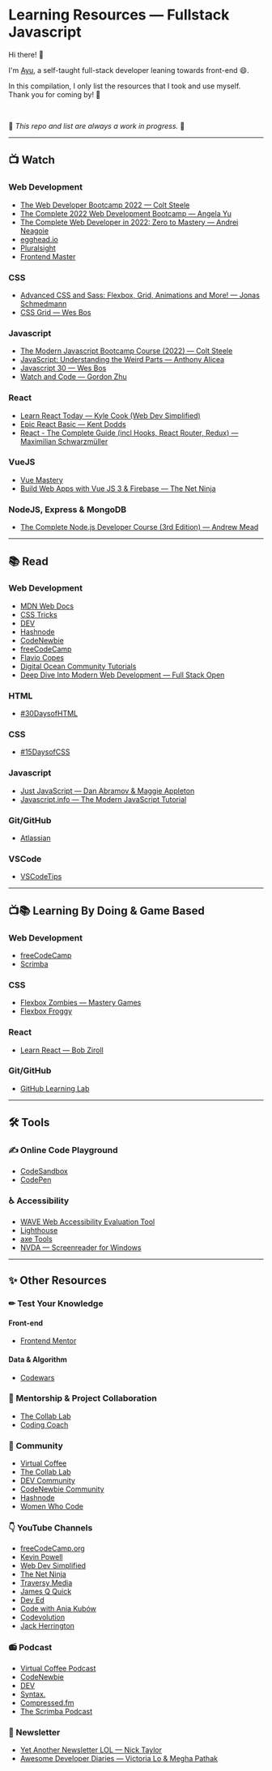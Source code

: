 # Learning Resources — Fullstack Javascript

Hi there! 👋

I'm [Ayu](https://github.com/adiati98), a self-taught full-stack developer leaning towards front-end 😄.

In this compilation, I only list the resources that I took and use myself.
<br>
Thank you for coming by! 💖

<br>

🚧 *This repo and list are always a work in progress.* 🚧

<hr>

## 📺 Watch

### Web Development

- [The Web Developer Bootcamp 2022 — Colt Steele](https://www.udemy.com/course/the-web-developer-bootcamp/)
- [The Complete 2022 Web Development Bootcamp — Angela Yu](https://www.udemy.com/course/the-complete-web-development-bootcamp/)
- [The Complete Web Developer in 2022: Zero to Mastery — Andrei Neagoie](https://www.udemy.com/course/the-complete-web-developer-zero-to-mastery/)
- [egghead.io](https://egghead.io/)
- [Pluralsight](https://www.pluralsight.com/)
- [Frontend Master](https://frontendmasters.com/)

### CSS

- [Advanced CSS and Sass: Flexbox, Grid, Animations and More! — Jonas Schmedmann](https://www.udemy.com/course/advanced-css-and-sass/)
- [CSS Grid — Wes Bos](https://cssgrid.io/)

### Javascript

- [The Modern Javascript Bootcamp Course (2022) — Colt Steele](https://www.udemy.com/course/javascript-beginners-complete-tutorial/)
- [JavaScript: Understanding the Weird Parts — Anthony Alicea](https://www.udemy.com/course/understand-javascript/)
- [Javascript 30 — Wes Bos](https://javascript30.com/)
- [Watch and Code — Gordon Zhu](https://watchandcode.com/)

### React

- [Learn React Today — Kyle Cook (Web Dev Simplified)](https://courses.webdevsimplified.com/learn-react-today)
- [Epic React Basic — Kent Dodds](https://epicreact.dev/)
- [React - The Complete Guide (incl Hooks, React Router, Redux) — Maximilian Schwarzmüller](https://www.udemy.com/course/react-the-complete-guide-incl-redux/)

### VueJS

- [Vue Mastery](https://www.vuemastery.com/)
- [Build Web Apps with Vue JS 3 & Firebase — The Net Ninja](https://www.udemy.com/course/build-web-apps-with-vuejs-firebase/)

### NodeJS, Express & MongoDB

- [The Complete Node.js Developer Course (3rd Edition) — Andrew Mead](https://www.udemy.com/course/the-complete-nodejs-developer-course-2/)

<hr>

## 📚 Read

### Web Development

- [MDN Web Docs](https://developer.mozilla.org/en-US/)
- [CSS Tricks](https://css-tricks.com/)
- [DEV](https://dev.to/)
- [Hashnode](https://hashnode.com/)
- [CodeNewbie](https://community.codenewbie.org/)
- [freeCodeCamp](https://www.freecodecamp.org/news/tag/blog/)
- [Flavio Copes](https://flaviocopes.com/)
- [Digital Ocean Community Tutorials](https://www.digitalocean.com/community/tutorials)
- [Deep Dive Into Modern Web Development — Full Stack Open](https://fullstackopen.com/en/)

### HTML

- [#30DaysofHTML](https://learnwithjen.com/l/30daysofhtml)

### CSS

- [#15DaysofCSS](https://learnwithjen.com/l/15DaysOfCSSEmail)

### Javascript

- [Just JavaScript — Dan Abramov & Maggie Appleton](https://justjavascript.com/)
- [Javascript.info — The Modern JavaScript Tutorial](https://javascript.info/)

### Git/GitHub

- [Atlassian](https://www.atlassian.com/git/tutorials)

### VSCode

- [VSCodeTips](https://community.vscodetips.com/)

<hr>

## 📺📚 Learning By Doing & Game Based

### Web Development

- [freeCodeCamp](https://www.freecodecamp.org/)
- [Scrimba](https://scrimba.com/)

### CSS

- [Flexbox Zombies — Mastery Games](https://mastery.games/post/flexboxzombies2/)
- [Flexbox Froggy](https://flexboxfroggy.com/)

### React

- [Learn React — Bob Ziroll](https://scrimba.com/learn/learnreact)

### Git/GitHub

- [GitHub Learning Lab](https://lab.github.com/)

<hr>

## 🛠 Tools

### ✍ Online Code Playground

- [CodeSandbox](https://codesandbox.io/)
- [CodePen](https://codepen.io/)

### ♿ Accessibility

- [WAVE Web Accessibility Evaluation Tool](https://wave.webaim.org/)
- [Lighthouse](https://developers.google.com/web/tools/lighthouse/)
- [axe Tools](https://www.deque.com/axe/)
- [NVDA — Screenreader for Windows](https://www.nvaccess.org/download/)

<hr>

## ✨ Other Resources

### ✏ Test Your Knowledge

#### Front-end

- [Frontend Mentor](https://www.frontendmentor.io/)

#### Data & Algorithm

- [Codewars](https://www.codewars.com/)

### 💪 Mentorship & Project Collaboration

- [The Collab Lab](https://the-collab-lab.codes/)
- [Coding Coach](https://codingcoach.io/)

### 👥 Community

- [Virtual Coffee](https://virtualcoffee.io/)
- [The Collab Lab](https://the-collab-lab.codes/)
- [DEV Community](https://dev.to/)
- [CodeNewbie Community](https://community.codenewbie.org/)
- [Hashnode](https://hashnode.com/)
- [Women Who Code](https://www.womenwhocode.com/)

### 👇 YouTube Channels

- [freeCodeCamp.org](https://www.youtube.com/c/Freecodecamp)
- [Kevin Powell](https://www.youtube.com/kepowob)
- [Web Dev Simplified](https://www.youtube.com/c/WebDevSimplified)
- [The Net Ninja](https://www.youtube.com/c/TheNetNinja)
- [Traversy Media](https://www.youtube.com/c/TraversyMedia)
- [James Q Quick](https://www.youtube.com/c/JamesQQuick)
- [Dev Ed](https://www.youtube.com/c/DevEd/)
- [Code with Ania Kubów](https://www.youtube.com/c/AniaKub%C3%B3w)
- [Codevolution](https://www.youtube.com/c/Codevolution)
- [Jack Herrington](https://www.youtube.com/c/JackHerrington)

### 📻 Podcast

- [Virtual Coffee Podcast](https://virtualcoffee.io/podcast/)
- [CodeNewbie](https://community.codenewbie.org/pod)
- [DEV](https://dev.to/pod)
- [Syntax.](https://syntax.fm/)
- [Compressed.fm](https://www.compressed.fm/)
- [The Scrimba Podcast](https://scrimba.com/podcast/)

### 📰 Newsletter

- [Yet Another Newsletter LOL — Nick Taylor](https://buttondown.email/nickytonline/)
- [Awesome Developer Diaries — Victoria Lo & Megha Pathak](https://buttondown.email/awesomedeveloperdiaries)
